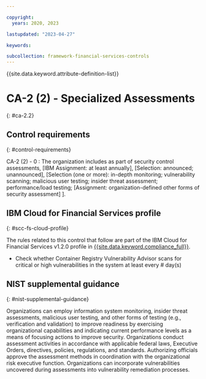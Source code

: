 ```yaml
---

copyright:
  years: 2020, 2023

lastupdated: "2023-04-27"

keywords:

subcollection: framework-financial-services-controls
---
```


{{site.data.keyword.attribute-definition-list}}

               
# CA-2 (2) - Specialized Assessments
{: #ca-2.2}

## Control requirements
{: #control-requirements}

CA-2 (2) - 0
    : The organization includes as part of security control assessments, [IBM Assignment: at least annually], [Selection: announced; unannounced], [Selection (one or more): in-depth monitoring; vulnerability scanning; malicious user testing; insider threat assessment; performance/load testing;  [Assignment: organization-defined other forms of security assessment] ].

## IBM Cloud for Financial Services profile
{: #scc-fs-cloud-profile}

The rules related to this control that follow are part of the IBM Cloud for Financial Services v1.2.0 profile in [{{site.data.keyword.compliance_full}}](/docs/security-compliance?topic=security-compliance-getting-started).

- Check whether Container Registry Vulnerability Advisor scans for critical or high vulnerabilities in the system at least every # day(s)

## NIST supplemental guidance
{: #nist-supplemental-guidance}

Organizations can employ information system monitoring, insider threat assessments, malicious user testing, and other forms of testing (e.g., verification and validation) to improve readiness by exercising organizational capabilities and indicating current performance levels as a means of focusing actions to improve security. Organizations conduct assessment activities in accordance with applicable federal laws, Executive Orders, directives, policies, regulations, and standards. Authorizing officials approve the assessment methods in coordination with the organizational risk executive function. Organizations can incorporate vulnerabilities uncovered during assessments into vulnerability remediation processes.





